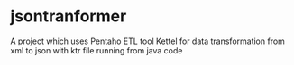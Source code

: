 # jsontranformer
A project which uses Pentaho ETL tool Kettel  for data transformation from xml to json with ktr file running from java code
